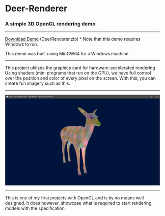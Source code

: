 # Deer-Renderer
### A simple 3D OpenGL rendering demo

---

[Download Demo](https://github.com/JeremyBankes/Deer-Renderer/releases/download/1.0.0/DeerRenderer.zip) (DeerRenderer.zip) * Note that this demo requires Windows to run.

This demo was built using MinGW64 for a Windows machine.

---

This project utilizes the graphics card for hardware-accelerated rendering. Using shaders (mini programs that run on the GPU), we have full control over the position and color of every pixel on the screen. With this, you can create fun imagery such as this.

---

![Showcase](https://github.com/JeremyBankes/Deer-Renderer/raw/main/bin/textures/showcase.png)

---

This is one of my first projects with OpenGL and is by no means well designed. It does however, showcase what is required to start rendering models with the specification.